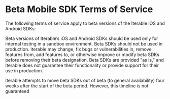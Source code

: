# Beta Mobile SDK Terms of Service

The following terms of service apply to beta versions of the Iterable
iOS and Android SDKs:

Beta versions of Iterable’s iOS and Android SDKs should be used only for
internal testing in a sandbox environment. Beta SDKs should not be used in
production. Iterable may change, fix bugs or vulnerabilities in, remove
features from, add features to, or otherwise improve or modify beta SDKs
before removing their beta designation. Beta SDKs are provided "as is," and
Iterable does not guarantee their functionality or provide support for their
use in production.

Iterable attempts to move beta SDKs out of beta (to general availability)
four weeks after the start of the beta period. However, this timeline is not
guaranteed
